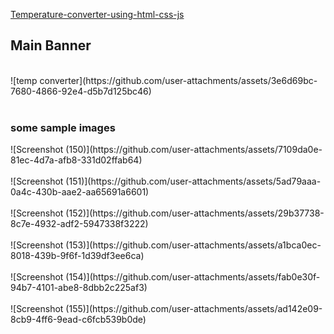 [Temperature-converter-using-html-css-js](https://hemantkumar980.github.io/Temperature-converter-using-html-css-js/)

<div class="fluid-container">
<h2>
  Main Banner
</h2>
  <br>
![temp converter](https://github.com/user-attachments/assets/3e6d69bc-7680-4866-92e4-d5b7d125bc46)
<br>
  <br>
  <h3>
  some sample images
</h3>
![Screenshot (150)](https://github.com/user-attachments/assets/7109da0e-81ec-4d7a-afb8-331d02ffab64)
  <br>
  <br>
![Screenshot (151)](https://github.com/user-attachments/assets/5ad79aaa-0a4c-430b-aae2-aa65691a6601)
  <br>
  <br>
![Screenshot (152)](https://github.com/user-attachments/assets/29b37738-8c7e-4932-adf2-5947338f3222)
  <br>
  <br>
![Screenshot (153)](https://github.com/user-attachments/assets/a1bca0ec-8018-439b-9f6f-1d39df3ee6ca)
  <br>
  <br>
![Screenshot (154)](https://github.com/user-attachments/assets/fab0e30f-94b7-4101-abe8-8dbb2c225af3)
  <br>
  <br>
![Screenshot (155)](https://github.com/user-attachments/assets/ad142e09-8cb9-4ff6-9ead-c6fcb539b0de)

</div> 
